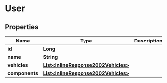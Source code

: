 
# User

## Properties
Name | Type | Description | Notes
------------ | ------------- | ------------- | -------------
**id** | **Long** |  |  [optional]
**name** | **String** |  |  [optional]
**vehicles** | [**List&lt;InlineResponse2002Vehicles&gt;**](InlineResponse2002Vehicles.md) |  |  [optional]
**components** | [**List&lt;InlineResponse2002Vehicles&gt;**](InlineResponse2002Vehicles.md) |  |  [optional]



